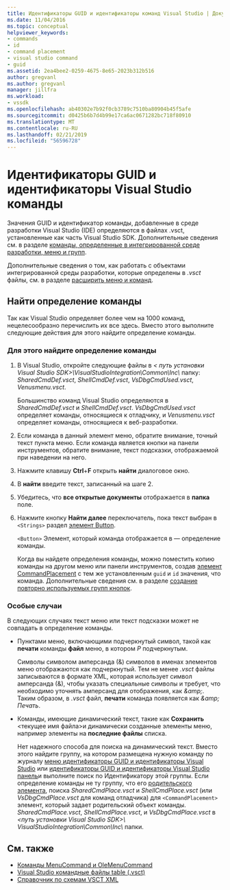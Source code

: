 ```yaml
---
title: Идентификаторы GUID и идентификаторы команд Visual Studio | Документация Майкрософт
ms.date: 11/04/2016
ms.topic: conceptual
helpviewer_keywords:
- commands
- id
- command placement
- visual studio command
- guid
ms.assetid: 2ea4bee2-0259-4675-8e65-2023b312b516
author: gregvanl
ms.author: gregvanl
manager: jillfra
ms.workload:
- vssdk
ms.openlocfilehash: ab40302e7b92f0cb3789c7510ba80904b45f5afe
ms.sourcegitcommit: d0425b6b7d4b99e17ca6ac0671282bc718f80910
ms.translationtype: MT
ms.contentlocale: ru-RU
ms.lasthandoff: 02/21/2019
ms.locfileid: "56596728"
---
```

# <a name="guids-and-ids-of-visual-studio-commands"></a>Идентификаторы GUID и идентификаторы Visual Studio команды
Значения GUID и идентификатор команды, добавленные в среде разработки Visual Studio (IDE) определяются в файлах .vsct, установленные как часть Visual Studio SDK. Дополнительные сведения см. в разделе [команды, определенные в интегрированной среде разработки, меню и групп](../../extensibility/internals/ide-defined-commands-menus-and-groups.md).

 Дополнительные сведения о том, как работать с объектами интегрированной среды разработки, которые определены в *.vsct* файлы, см. в разделе [расширить меню и команд](../../extensibility/extending-menus-and-commands.md).

## <a name="find-a-command-definition"></a>Найти определение команды
 Так как Visual Studio определяет более чем на 1000 команд, нецелесообразно перечислить их все здесь. Вместо этого выполните следующие действия для этого найдите определение команды.

### <a name="to-locate-a-command-definition"></a>Для этого найдите определение команды

1. В Visual Studio, откройте следующие файлы в *< путь установки Visual Studio SDK\>\VisualStudioIntegration\Common\Inc\\*  папку: *SharedCmdDef.vsct*, *ShellCmdDef.vsct*, *VsDbgCmdUsed.vsct*, *Venusmenu.vsct*.

    Большинство команд Visual Studio определяются в *SharedCmdDef.vsct* и *ShellCmdDef.vsct*. *VsDbgCmdUsed.vsct* определяет команды, относящиеся к отладчику, и *Venusmenu.vsct* определяет команды, относящиеся к веб-разработки.

2. Если команда в данный элемент меню, обратите внимание, точный текст пункта меню. Если команда является кнопки на панели инструментов, обратите внимание, текст подсказки, отображаемой при наведении на него.

3. Нажмите клавишу **Ctrl**+**F** открыть **найти** диалоговое окно.

4. В **найти** введите текст, записанный на шаге 2.

5. Убедитесь, что **все открытые документы** отображается в **папка** поле.

6. Нажмите кнопку **Найти далее** переключатель, пока текст выбран в `<Strings>` раздел [элемент Button](../../extensibility/button-element.md).

    `<Button>` Элемент, который команда отображается в — определение команды.

   Когда вы найдете определения команды, можно поместить копию команды на другом меню или панели инструментов, создав [элемент CommandPlacement](../../extensibility/commandplacement-element.md) с тем же установленным `guid` и `id` значения, что команда. Дополнительные сведения см. в разделе [создание повторно используемых групп кнопок](../../extensibility/creating-reusable-groups-of-buttons.md).

### <a name="special-cases"></a>Особые случаи
 В следующих случаях текст меню или текст подсказки может не совпадать в определение команды.

-   Пунктами меню, включающими подчеркнутый символ, такой как **печати** команды **файл** меню, в котором *P* подчеркнутым.

     Символы символом амперсанда (&) символов в именах элементов меню отображаются как подчеркнутый. Тем не менее *.vsct* файлы записываются в формате XML, которая использует символ амперсанда (&), чтобы указать специальные символы и требует, что необходимо уточнять амперсанд для отображения, как  *&amp;amp;*. Таким образом, в *.vsct* файл, **печати** команда появляется как  *&amp;amp; Печать*.

-   Команды, имеющие динамический текст, такие как **Сохранить** \<текущее имя файла\>и динамически созданные элементы меню, например элементы на **последние файлы** списка.

     Нет надежного способа для поиска на динамический текст. Вместо этого найдите группу, на котором размещена нужную команду по журналу [меню идентификаторы GUID и идентификаторы Visual Studio](../../extensibility/internals/guids-and-ids-of-visual-studio-menus.md) или [идентификаторы GUID и идентификаторы Visual Studio панель](../../extensibility/internals/guids-and-ids-of-visual-studio-toolbars.md)и выполните поиск по Идентификатору этой группы. Если определение команды не ту группу, что его [родительского элемента](../../extensibility/parent-element.md), поиска *SharedCmdPlace.vsct* и *ShellCmdPlace.vsct* (или  *VsDbgCmdPlace.vsct* для команд отладчика) для `<CommandPlacement>` элемент, который задает родительский объект команды. *SharedCmdPlace.vsct*, *ShellCmdPlace.vsct*, и *VsDbgCmdPlace.vsct* в *\<путь установки Visual Studio SDK\>\ VisualStudioIntegration\Common\Inc\\* папки.

## <a name="see-also"></a>См. также
- [Команды MenuCommand и OleMenuCommand](../../extensibility/menucommands-vs-olemenucommands.md)
- [Visual Studio командные файлы table (.vsct)](../../extensibility/internals/visual-studio-command-table-dot-vsct-files.md)
- [Справочник по схемам VSCT XML](../../extensibility/vsct-xml-schema-reference.md)
